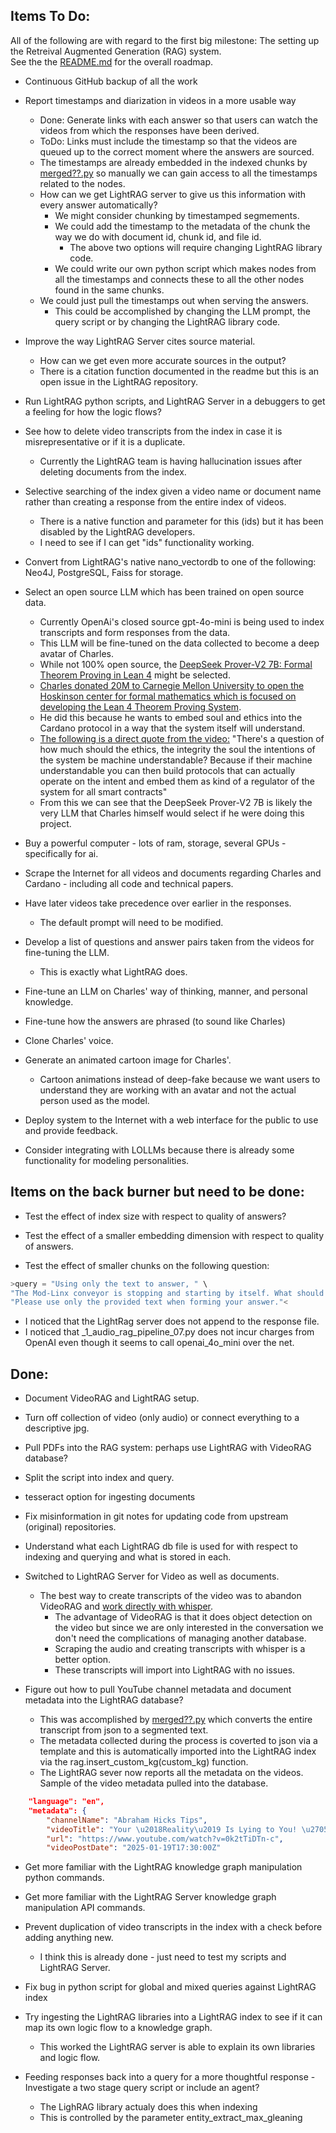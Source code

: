 ## Items To Do:
All of the following are with regard to the first big milestone: The setting up the Retreival Augmented Generation (RAG) system.  
See the the [README.md](https://github.com/johnshearing/deep_avatar/blob/main/README.md) for the overall roadmap.  

- Continuous GitHub backup of all the work

- Report timestamps and diarization in videos in a more usable way
  -  Done: Generate links with each answer so that users can watch the videos from which the responses have been derived.  
  -  ToDo: Links must include the timestamp so that the videos are queued up to the correct moment where the answers are sourced.
    -  The timestamps are already embedded in the indexed chunks by [merged??.py](https://github.com/johnshearing/scrape_yt_mk_transcripts) so manually we can gain access to all the timestamps related to the nodes.
    -  How can we get LightRAG server to give us this information with every answer automatically?
       -  We might consider chunking by timestamped segmements.
       -  We could add the timestamp to the metadata of the chunk the way we do with document id, chunk id, and file id.
          - The above two options will require changing LightRAG library code.
        - We could write our own python script which makes nodes from all the timestamps and connects these to all the other nodes found in the same chunks. 
    -  We could just pull the timestamps out when serving the answers.
       - This could be accomplished by changing the LLM prompt, the query script or by changing the LightRAG library code.

- Improve the way LightRAG Server cites source material.
  - How can we get even more accurate sources in the output?  
  - There is a citation function documented in the readme but this is an open issue in the LightRAG repository.

- Run LightRAG python scripts, and LightRAG Server in a debuggers to get a feeling for how the logic flows?

- See how to delete video transcripts from the index in case it is misrepresentative or if it is a duplicate.  
  - Currently the LightRAG team is having hallucination issues after deleting documents from the index.
    
- Selective searching of the index given a video name or document name rather than creating a response from the entire index of videos.
  - There is a native function and parameter for this (ids) but it has been disabled by the LightRAG developers.
  - I need to see if I can get "ids" functionality working.  

- Convert from LightRAG's native nano_vectordb to one of the following: Neo4J, PostgreSQL, Faiss for storage.

- Select an open source LLM which has been trained on open source data.
  - Currently OpenAi's closed source gpt-4o-mini is being used to index transcripts and form responses from the data.
  - This LLM will be fine-tuned on the data collected to become a deep avatar of Charles.  
  - While not 100% open source, the [DeepSeek Prover-V2 7B: Formal Theorem Proving in Lean 4](https://youtu.be/Y-bsdjB21DI?si=F_IE_eNrnWjpMoDZ) might be selected.
  - [Charles donated 20M to Carnegie Mellon University to open the Hoskinson center for formal mathematics which is focused on developing the Lean 4 Theorem Proving System](https://youtu.be/gCLJOrJFLZQ?si=KDRdKWIFGNrXlZFF&t=258).
  - He did this because he wants to embed soul and ethics into the Cardano protocol in a way that the system itself will understand.  
  - [The following is a direct quote from the video:](https://www.youtube.com/watch?v=H9wAyW_EcDA&t=1462s) "There's a question of how much should the ethics, the integrity the soul the intentions of the system be machine understandable? Because if their machine understandable you can then build protocols that can actually operate on the intent and embed them as kind of a regulator of the system for all smart contracts"
  - From this we can see that the DeepSeek Prover-V2 7B is likely the very LLM that Charles himself would select if he were doing this project.

- Buy a powerful computer - lots of ram, storage, several GPUs - specifically for ai.

- Scrape the Internet for all videos and documents regarding Charles and Cardano - including all code and technical papers.

- Have later videos take precedence  over earlier in the responses.  
  - The default prompt will need to be modified.
  
- Develop a list of questions and answer pairs taken from the videos for fine-tuning the LLM.
  - This is exactly what LightRAG does.

- Fine-tune an LLM on Charles' way of thinking, manner, and personal knowledge.  
- Fine-tune how the answers are phrased (to sound like Charles)
- Clone Charles' voice.
- Generate an animated cartoon image for Charles'.  
  - Cartoon animations instead of deep-fake because we want users to understand they are working with an avatar and not the actual person used as the model.

- Deploy system to the Internet with a web interface for the public to use and provide feedback.  

- Consider integrating with LOLLMs because there is already some functionality for modeling personalities.

## Items on the back burner but need to be done:  
- Test the effect of index size with respect to quality of answers?

- Test the effect of a smaller embedding dimension with respect to quality of answers. 

- Test the effect of smaller chunks on the following question:

```python
>query = "Using only the text to answer, " \
"The Mod-Linx conveyor is stopping and starting by itself. What should I do? , "\
"Please use only the provided text when forming your answer."<
```

- I noticed that the LightRag server does not append to the response file.  
- I noticed that _1_audio_rag_pipeline_07.py does not incur charges from OpenAI even though it seems to call openai_4o_mini over the net. 

## Done:
- Document VideoRAG and LightRAG setup.  
- Turn off collection of video (only audio) or connect everything to a descriptive jpg.  
- Pull PDFs into the RAG system: perhaps use LightRAG with VideoRAG database? 
- Split the script into index and query.   
- tesseract option for ingesting documents   
- Fix misinformation in git notes for updating code from upstream (original) repositories.    
- Understand what each LightRAG db file is used for with respect to indexing and querying and what is stored in each.

- Switched to LightRAG Server for Video as well as documents.   
  - The best way to create transcripts of the video was to abandon VideoRAG and [work directly with whisper](https://github.com/johnshearing/scrape_yt_mk_transcripts).  
    - The advantage of VideoRAG is that it does object detection on the video but since we are only interested in the conversation we don't need the complications of managing another database.  
    - Scraping the audio and creating transcripts with whisper is a better option.  
    - These transcripts will import into LightRAG with no issues.

- Figure out how to pull YouTube channel metadata and document metadata into the LightRAG database?
  - This was accomplished by [merged??.py](https://github.com/johnshearing/scrape_yt_mk_transcripts) which converts the entire transcript from json to a segmented text.
  - The metadata collected during the process is coverted to json via a template and this is automatically imported into the LightRAG index via the rag.insert_custom_kg(custom_kg) function.
  - The LightRAG sever now reports all the metadata on the videos.
Sample of the video metadata pulled into the database.
```json
    "language": "en",
    "metadata": {
        "channelName": "Abraham Hicks Tips",
        "videoTitle": "Your \u2018Reality\u2019 Is Lying to You! \u2705 Abraham Hicks 2025",
        "url": "https://www.youtube.com/watch?v=0k2tTiDTn-c",
        "videoPostDate": "2025-01-19T17:30:00Z"

```

- Get more familiar with the LightRAG knowledge graph manipulation python commands.
- Get more familiar with the LightRAG Server knowledge graph manipulation API commands. 

- Prevent duplication of video transcripts in the index with a check before adding anything new.
  - I think this is already done - just need to test my scripts and LightRAG Server.
       
- Fix bug in python script for global and mixed queries against LightRAG index

- Try ingesting the LightRAG libraries into a LightRAG index to see if it can map its own logic flow to a knowledge graph.
  - This worked the LightRAG server is able to explain its own libraries and logic flow.

- Feeding responses back into a query for a more thoughtful response - Investigate a two stage query script or include an agent?
  - The LighRAG library actualy does this when indexing
  - This is controlled by the parameter entity_extract_max_gleaning
